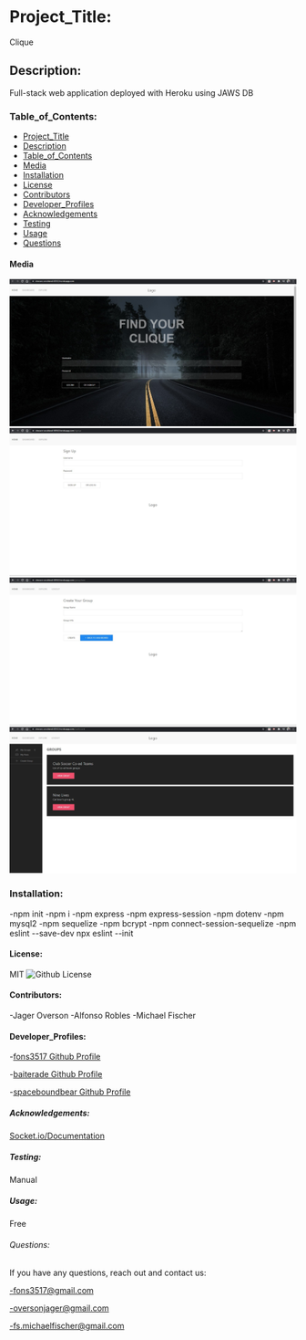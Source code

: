 # Project_Title:

Clique

## Description:

Full-stack web application deployed with Heroku using JAWS DB

### Table_of_Contents:

- [Project_Title](#project_title)
- [Description](#description)
- [Table_of_Contents](#table_of_contents)
- [Media](#media)
- [Installation](#installation)
- [License](#license)
- [Contributors](#contributors)
- [Developer_Profiles](#developer_profiles)
- [Acknowledgements](#acknowledgements)
- [Testing](#testing)
- [Usage](#usage)
- [Questions](#questions)

#### Media

![Clique Homepage](public/images/CliqueHomepage.JPG)
![Signup Page](public/images/signupPage.JPG)
![Create Group](public/images/createGroup.JPG)
![Group List](public/images/groupList1.JPG)

### Installation:

-npm init
-npm i
-npm express
-npm express-session
-npm dotenv
-npm mysql2
-npm sequelize
-npm bcrypt
-npm connect-session-sequelize
-npm eslint --save-dev
npx eslint --init

#### License:

MIT
![Github License](https://img.shields.io/badge/license-MIT-blue.svg)

#### Contributors:

-Jager Overson
-Alfonso Robles
-Michael Fischer

#### Developer_Profiles:

-[fons3517 Github Profile](https://github.com/fons3517)

-[baiterade Github Profile](https://github.com/baiterade)

-[spaceboundbear Github Profile](https://github.com/spaceboundbear)

##### Acknowledgements:

[Socket.io/Documentation](https://socket.io/)

##### Testing:

Manual

##### Usage:

Free

###### Questions:

If you have any questions, reach out and contact us:

-fons3517@gmail.com

-oversonjager@gmail.com

-fs.michaelfischer@gmail.com
